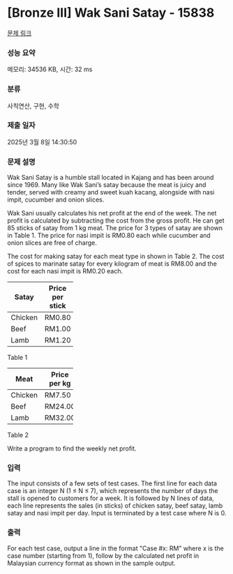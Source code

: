 # [Bronze III] Wak Sani Satay - 15838 

[문제 링크](https://www.acmicpc.net/problem/15838) 

### 성능 요약

메모리: 34536 KB, 시간: 32 ms

### 분류

사칙연산, 구현, 수학

### 제출 일자

2025년 3월 8일 14:30:50

### 문제 설명

<p>Wak Sani Satay is a humble stall located in Kajang and has been around since 1969. Many like Wak Sani’s satay because the meat is juicy and tender, served with creamy and sweet kuah kacang, alongside with nasi impit, cucumber and onion slices.</p>

<p>Wak Sani usually calculates his net profit at the end of the week. The net profit is calculated by subtracting the cost from the gross profit. He can get 85 sticks of satay from 1 kg meat. The price for 3 types of satay are shown in Table 1. The price for nasi impit is RM0.80 each while cucumber and onion slices are free of charge.</p>

<p>The cost for making satay for each meat type in shown in Table 2. The cost of spices to marinate satay for every kilogram of meat is RM8.00 and the cost for each nasi impit is RM0.20 each.</p>

<table class="table table-bordered" style="width: 30%;">
	<thead>
		<tr>
			<th>Satay</th>
			<th>Price per stick</th>
		</tr>
	</thead>
	<tbody>
		<tr>
			<td>Chicken</td>
			<td>RM0.80</td>
		</tr>
		<tr>
			<td>Beef</td>
			<td>RM1.00</td>
		</tr>
		<tr>
			<td>Lamb</td>
			<td>RM1.20</td>
		</tr>
	</tbody>
</table>

<p>Table 1</p>

<table class="table table-bordered" style="width: 30%;">
	<thead>
		<tr>
			<th>Meat</th>
			<th>Price per kg</th>
		</tr>
	</thead>
	<tbody>
		<tr>
			<td>Chicken</td>
			<td>RM7.50</td>
		</tr>
		<tr>
			<td>Beef</td>
			<td>RM24.00</td>
		</tr>
		<tr>
			<td>Lamb</td>
			<td>RM32.00</td>
		</tr>
	</tbody>
</table>

<p>Table 2</p>

<p>Write a program to find the weekly net profit. </p>

### 입력 

 <p>The input consists of a few sets of test cases. The first line for each data case is an integer N (1 ≤ N ≤ 7), which represents the number of days the stall is opened to customers for a week. It is followed by N lines of data, each line represents the sales (in sticks) of chicken satay, beef satay, lamb satay and nasi impit per day. Input is terminated by a test case where N is 0.</p>

### 출력 

 <p>For each test case, output a line in the format "Case #x: RM" where x is the case number (starting from 1), follow by the calculated net profit in Malaysian currency format as shown in the sample output.</p>

